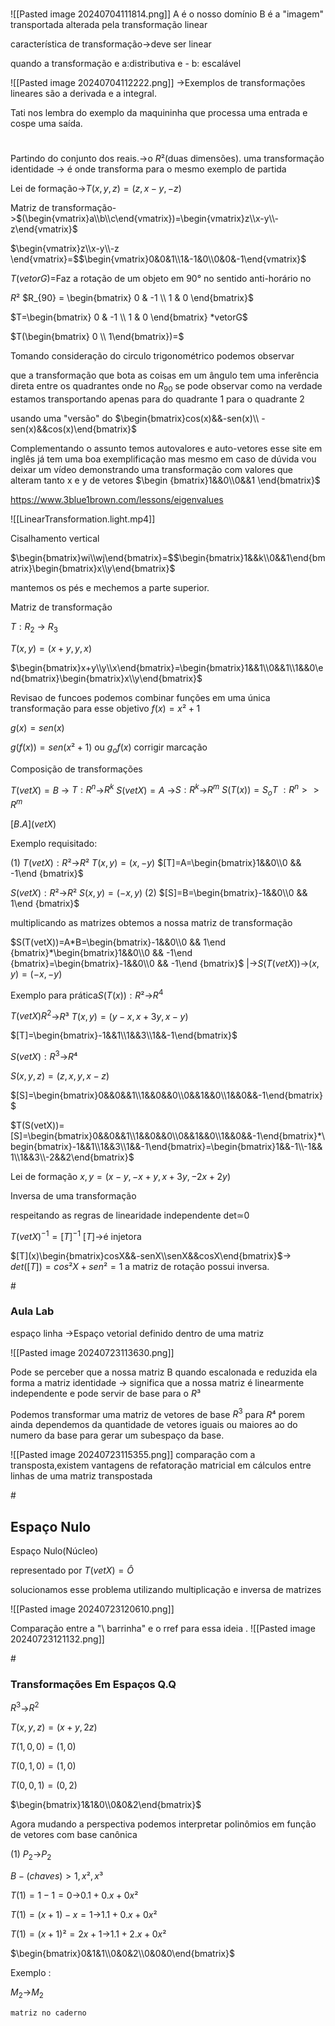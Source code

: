 	
#
![[Pasted image 20240704111814.png]]
A é o nosso domínio
B é a "imagem" transportada alterada pela transformação linear

característica de transformação->deve ser linear

quando a transformação e a:distributiva e - b: escalável

![[Pasted image 20240704112222.png]]
->Exemplos de transformações lineares são a derivada e a integral.

Tati nos lembra do exemplo da maquininha que processa uma entrada e cospe uma saída.

#
Partindo do conjunto dos reais.->o $R²$(duas dimensões).
uma transformação identidade -> é onde transforma para o mesmo exemplo de partida

Lei de formação->$T(x,y,z)=(z,x-y,-z)$

Matriz de transformação->$(\begin{vmatrix}a\\b\\c\end{vmatrix})=\begin{vmatrix}z\\x-y\\-z\end{vmatrix}$

$\begin{vmatrix}z\\x-y\\-z \end{vmatrix}=$$\begin{vmatrix}0&0&1\\1&-1&0\\0&0&-1\end{vmatrix}$



$T(vetorG)=$Faz a rotação de um objeto em 90° no sentido anti-horário no 

$R²$
$R_{90} = \begin{bmatrix} 0 & -1 \\ 1 & 0 \end{bmatrix}$

$T=\begin{bmatrix} 0 & -1 \\ 1 & 0 \end{bmatrix} *vetorG$

$T(\begin{bmatrix} 0 \\ 1\end{bmatrix})=$

Tomando consideração do circulo trigonométrico podemos observar

que a transformação que bota as coisas em um ângulo tem uma inferência direta entre os quadrantes onde no $R_{90}$ se pode observar como na verdade estamos transportando apenas para do quadrante 1 para o quadrante 2

usando uma "versão" do $\begin{bmatrix}cos(x)&&-sen(x)\\ -sen(x)&&cos(x)\end{bmatrix}$


Complementando o assunto temos autovalores e auto-vetores
esse site em inglês já tem uma boa exemplificação mas mesmo em caso de dúvida vou deixar um vídeo demonstrando uma transformação com valores que alteram tanto x e y
de vetores $\begin {bmatrix}1&&0\\0&&1 \end{bmatrix}$

https://www.3blue1brown.com/lessons/eigenvalues

![[LinearTransformation.light.mp4]]

Cisalhamento vertical

$\begin{bmatrix}wi\\wj\end{bmatrix}=$$\begin{bmatrix}1&&k\\0&&1\end{bmatrix}\begin{bmatrix}x\\y\end{bmatrix}$

mantemos os pés e mechemos a parte superior.

Matriz de transformação

$T:R_2$ -> $R_3$

$T(x,y)= (x+y,y,x)$

$\begin{bmatrix}x+y\\y\\x\end{bmatrix}=\begin{bmatrix}1&&1\\0&&1\\1&&0\end{bmatrix}\begin{bmatrix}x\\y\end{bmatrix}$


Revisao de funcoes 
podemos combinar funções em uma única transformação para esse objetivo
$f(x)=x²+1$

$g(x)=sen(x)$

$g(f(x))= sen(x²+1)$ ou $g_of(x)$
corrigir marcação

Composição de transformações

$T(vetX)=B$ -> $T:R^n$->$R^k$
$S(vetX)=A$ ->$S:R^k$->$R^m$
$S(T(x))=S_oT$ 
				$:R^n >>R^m$

$[B.A](vetX)$

Exemplo requisitado:


(1)
$T(vetX):R²$->$R²$
$T(x,y)=(x,-y)$
$[T]=A=\begin{bmatrix}1&&0\\0 && -1\end {bmatrix}$

$S(vetX):R²$->$R²$
$S(x,y)=(-x,y)$
(2)
$[S]=B=\begin{bmatrix}-1&&0\\0 && 1\end {bmatrix}$

multiplicando as matrizes obtemos a nossa matriz de transformação

$S(T(vetX))=A*B=\begin{bmatrix}-1&&0\\0 && 1\end {bmatrix}*\begin{bmatrix}1&&0\\0 && -1\end {bmatrix}=\begin{bmatrix}-1&&0\\0 && -1\end {bmatrix}$
	|->$S(T(vetX))$->$(x,y)=(-x,-y)$

Exemplo para prática$S(T(x)):R²$->$R^4$ 

$T(vetX)R^2$->$R³$
$T(x,y)=(y-x,x+3y,x-y)$

$[T]=\begin{bmatrix}-1&&1\\1&&3\\1&&-1\end{bmatrix}$

$S(vetX):R^3$->$R⁴$

$S(x,y,z)=(z,x,y,x-z)$

$[S]=\begin{bmatrix}0&&0&&1\\1&&0&&0\\0&&1&&0\\1&&0&&-1\end{bmatrix}$

$T(S(vetX))=[S]=\begin{bmatrix}0&&0&&1\\1&&0&&0\\0&&1&&0\\1&&0&&-1\end{bmatrix}*\begin{bmatrix}-1&&1\\1&&3\\1&&-1\end{bmatrix}=\begin{bmatrix}1&&-1\\-1&&1\\1&&3\\-2&&2\end{bmatrix}$

Lei de formação $x,y=(x-y,-x+y,x+3y,-2x+2y)$

Inversa de uma transformação

respeitando as regras de  linearidade independente det≃0

$T(vetX)^{-1}=[T]^{-1}$ $[T]$->é injetora

$[T](x)\begin{bmatrix}cosX&&-senX\\senX&&cosX\end{bmatrix}$->  $det([T])=cos²X+sen²=1$ a matriz de rotação possui inversa.

#<h3> Aula Lab</h3>
espaço linha ->Espaço vetorial definido dentro de uma matriz

![[Pasted image 20240723113630.png]]

Pode se perceber que a nossa matriz B quando escalonada e reduzida ela forma a matriz identidade -> significa que a nossa matriz é linearmente independente e pode servir de base para o $R³$

Podemos transformar uma matriz de vetores de base $R^3$ para $R⁴$  porem ainda dependemos da quantidade de vetores iguais ou maiores ao do numero da base para gerar um subespaço da base.

![[Pasted image 20240723115355.png]]
comparação com a transposta,existem vantagens de refatoração matricial em cálculos entre linhas de uma matriz transpostada

#<h2>Espaço Nulo</h2>
Espaço Nulo(Núcleo)

representado por $T(vetX)=Ô$

solucionamos esse problema utilizando multiplicação e inversa de matrizes

![[Pasted image 20240723120610.png]]

Comparação entre a "\ barrinha" e o rref para essa ideia .
![[Pasted image 20240723121132.png]]

#<h3>Transformações Em Espaços Q.Q</h3>
$R^3$->$R^2$

$T(x,y,z)=(x+y,2z)$

$T(1,0,0)=(1,0)$

$T(0,1,0)=(1,0)$

$T(0,0,1)=(0,2)$

$\begin{bmatrix}1&1&0\\0&0&2\end{bmatrix}$

Agora mudando a perspectiva podemos interpretar polinômios em função de vetores com base canônica

(1)  $P_2$->$P_2$

$B-(chaves)> 1,x²,x³$

$T(1)=1-1=0$->$0.1+0.x+0x²$

$T(1)=(x+1)-x=1$->$1.1+0.x+0x²$

$T(1)=(x+1)²=2x+1$->$1.1+2.x+0x²$

$\begin{bmatrix}0&1&1\\0&0&2\\0&0&0\end{bmatrix}$

Exemplo :

$M_2$->$M_2$

	matriz no caderno



